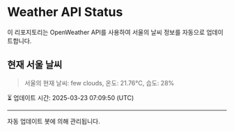 
# Weather API Status

이 리포지토리는 OpenWeather API를 사용하여 서울의 날씨 정보를 자동으로 업데이트합니다.

## 현재 서울 날씨
> 서울의 현재 날씨: few clouds, 온도: 21.76°C, 습도: 28%

⏳ 업데이트 시간: 2025-03-23 07:09:50 (UTC)

---
자동 업데이트 봇에 의해 관리됩니다.
